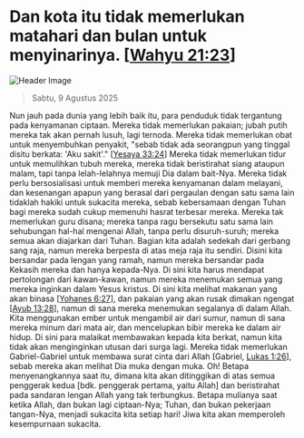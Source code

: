 
# Dan kota itu tidak memerlukan matahari dan bulan untuk menyinarinya. [[Wahyu 21:23](http://alkitab.sabda.org/?Wahyu%2021:23)]

![Header Image](https://alkitab.app/slice/sunrise.jpg)

> Sabtu, 9 Agustus 2025

Nun jauh pada dunia yang lebih baik itu, para penduduk tidak tergantung pada kenyamanan ciptaan. Mereka tidak memerlukan pakaian; jubah putih mereka tak akan pernah lusuh, lagi ternoda. Mereka tidak memerlukan obat untuk menyembuhkan penyakit, "sebab tidak ada seorangpun yang tinggal disitu berkata: 'Aku sakit'." [[Yesaya 33:24](http://alkitab.sabda.org/?Yesaya%2033:24)] Mereka tidak memerlukan tidur untuk memulihkan tubuh mereka, mereka tidak beristirahat siang ataupun malam, tapi tanpa lelah-lelahnya memuji Dia dalam bait-Nya. Mereka tidak perlu bersosialisasi untuk memberi mereka kenyamanan dalam melayani, dan kesenangan apapun yang berasal dari pergaulan dengan satu sama lain tidaklah hakiki untuk sukacita mereka, sebab kebersamaan dengan Tuhan bagi mereka sudah cukup memenuhi hasrat terbesar mereka. Mereka tak memerlukan guru disana; mereka tanpa ragu bersekutu satu sama lain sehubungan hal-hal mengenai Allah, tanpa perlu disuruh-suruh; mereka semua akan diajarkan dari Tuhan. Bagian kita adalah sedekah dari gerbang sang raja, namun mereka berpesta di atas meja raja itu sendiri. Disini kita bersandar pada lengan yang ramah, namun mereka bersandar pada Kekasih mereka dan hanya kepada-Nya. Di sini kita harus mendapat pertolongan dari kawan-kawan, namun mereka menemukan semua yang mereka inginkan dalam Yesus kristus. Di sini kita melihat makanan yang akan binasa [[Yohanes 6:27](http://alkitab.sabda.org/?Yohanes%206:27)], dan pakaian yang akan rusak dimakan ngengat [[Ayub 13:28](http://alkitab.sabda.org/?Ayub%2013:28)], namun di sana mereka menemukan segalanya di dalam Allah. Kita menggunakan ember untuk mengambil air dari sumur, namun di sana mereka minum dari mata air, dan mencelupkan bibir mereka ke dalam air hidup. Di sini para malaikat membawakan kepada kita berkat, namun kita tidak akan menginginkan utusan dari surga lagi. Mereka tidak memerlukan Gabriel-Gabriel untuk membawa surat cinta dari Allah [Gabriel, [Lukas 1:26](http://alkitab.sabda.org/?Lukas%201:26)], sebab mereka akan melihat Dia muka dengan muka. Oh! Betapa menyenangkannya saat itu, dimana kita akan ditinggikan di atas semua penggerak kedua [bdk. penggerak pertama, yaitu Allah] dan beristirahat pada sandaran lengan Allah yang tak terbungkus. Betapa mulianya saat ketika Allah, dan bukan lagi ciptaan-Nya; Tuhan, dan bukan pekerjaan tangan-Nya, menjadi sukacita kita setiap hari! Jiwa kita akan memperoleh kesempurnaan sukacita.
    